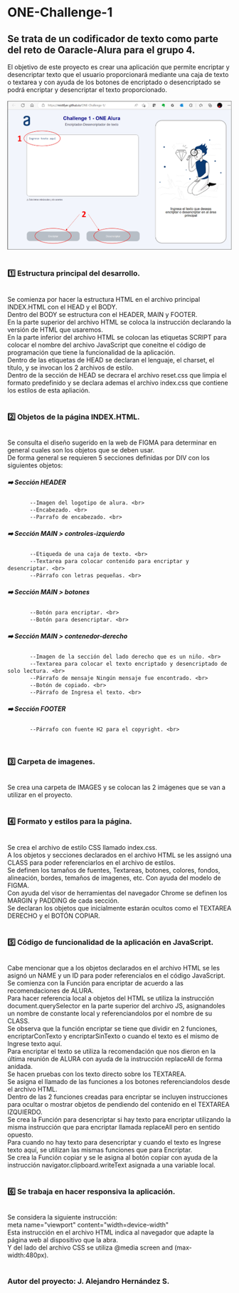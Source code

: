 # ONE-Challenge-1

## Se trata de un codificador de texto como parte del reto de Oaracle-Alura para el grupo 4.

El objetivo de este proyecto es crear una aplicación que permite encriptar y desencriptar texto que el usuario proporcionará mediante una caja de texto o textarea y con ayuda de los botones de encriptado o desencriptado se podrá encriptar y desencriptar el texto proporcionado. <br>
<br>
<img src="images/pantalla01.jpg"> <br>
<br>
### :one: Estructura principal del desarrollo. <br>
<br>
Se comienza por hacer la estructura HTML en el archivo principal INDEX.HTML con el HEAD y el BODY. <br>
Dentro del BODY se estructura con el HEADER, MAIN y FOOTER. <br>
En la parte superior del archivo HTML se coloca la instrucción <!DOCTYPE html> declarando la versión de HTML que usaremos. <br>
En la parte inferior del archivo HTML se colocan las etiquetas SCRIPT para colocar el nombre del archivo JavaScript  que coneitne el código de programación que tiene la funcionalidad de la aplicación. <br>
Dentro de las etiquetas de HEAD se declaran el lenguaje, el charset, el título, y se invocan los 2 archivos de estilo. <br>
Dentro de la sección de HEAD se decrara el archivo reset.css que limpia el formato predefinido y se declara ademas el archivo index.css que contiene los estilos de esta apliación. <br>
<br>

### :two: Objetos de la página INDEX.HTML. <br>
<br>
Se consulta el diseño sugerido en la web de FIGMA para determinar en general cuales son los objetos que se deben usar. <br>
De forma general se requieren 5 secciones definidas por DIV con los siguientes objetos: <br>
      
##### :arrow_right: Sección HEADER <br>
           --Imagen del logotipo de alura. <br>
           --Encabezado. <br>
           --Parrafo de encabezado. <br>
##### :arrow_right: Sección MAIN > controles-izquierdo <br>
           --Etiqueda de una caja de texto. <br>
           --Textarea para colocar contenido para encriptar y desencriptar. <br>
           --Párrafo con letras pequeñas. <br>
##### :arrow_right: Sección MAIN > botones <br>
           --Botón para encriptar. <br>
           --Botón para desencriptar. <br>
##### :arrow_right: Sección MAIN > contenedor-derecho <br>
           --Imagen de la sección del lado derecho que es un niño. <br>
           --Textarea para colocar el texto encriptado y desencriptado de solo lectura. <br>
           --Párrafo de mensaje Ningún mensaje fue encontrado. <br>
           --Botón de copiado. <br>
           --Párrafo de Ingresa el texto. <br>
##### :arrow_right: Sección FOOTER <br>
           --Párrafo con fuente H2 para el copyright. <br>
<br>

### :three: Carpeta de imagenes. <br>
<br>
Se crea una carpeta de IMAGES y se colocan las 2 imágenes que se van a utilizar en el proyecto. <br>
<br>

### :four: Formato y estilos para la página. <br>
<br>
Se crea el archivo de estilo CSS llamado index.css. <br>
A los objetos y secciones declarados en el archivo HTML se les assignó una CLASS para poder referenciarlos en el archivo de estilos. <br>
Se definen los tamaños de fuentes, Textareas, botones, colores, fondos, alineación, bordes, temaños de imagenes, etc. Con ayuda del modelo de FIGMA. <br>
Con ayuda del visor de herramientas del navegador Chrome se definen los MARGIN y PADDING de cada sección. <br>
Se declaran los objetos que inicialmente estarán ocultos como el TEXTAREA DERECHO y el BOTÓN COPIAR. <br>
<br>

### :five: Código de funcionalidad de la aplicación en JavaScript. <br>
<br>
Cabe mencionar que a los objetos declarados en el archivo HTML se les asignó un NAME y un ID para poder referencialos en el código JavaScript. <br>
Se comienza con la Función para encriptar de acuerdo a las recomendaciones de ALURA. <br>
Para hacer referencia local a objetos del HTML se utiliza la instrucción document.querySelector en la parte superior del archivo JS, asignandoles un nombre de constante local y referenciandolos por el nombre de su CLASS. <br>
Se observa que la función encriptar se tiene que dividir en 2 funciones, encriptarConTexto y encriptarSinTexto o cuando el texto es el mismo de Ingrese texto aquí. <br>
Para encriptar el texto se utiliza la recomendación que nos dieron en la última reunión de ALURA con ayuda de la instrucción replaceAll de forma anidada. <br>
Se hacen pruebas con los texto directo sobre los TEXTAREA. <br>
Se asigna el llamado de las funciones a los botones referenciandolos desde el archivo HTML. <br>
Dentro de las 2 funciones creadas para encriptar se incluyen instrucciones para ocultar o mostrar objetos de pendiendo del contenido en el TEXTAREA IZQUIERDO. <br>
Se crea la Función para desencriptar si hay texto para encriptar utilizando la misma instrucción que para encriptar llamada replaceAll pero en sentido opuesto. <br>
Para cuando no hay texto para desencriptar y cuando el texto es Ingrese texto aquí, se utilizan las mismas funciones que para Encriptar. <br>
Se crea la Función copiar y se le asigna al botón copiar con ayuda de la instrucción navigator.clipboard.writeText asignada a una variable local. <br>
<br>

### :six: Se trabaja en hacer responsiva la aplicación. <br>
<br>
Se considera la siguiente instrucción: <br>
meta name="viewport" content="width=device-width" <br>
Esta instrucción en el archivo HTML indica al navegador que adapte la página web al dispositivo que la abra. <br>
Y del lado del archivo CSS se utiliza @media screen and (max-width:480px). <br>
<br>

### Autor del proyecto: J. Alejandro Hernández S. <br>